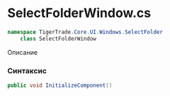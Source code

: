 
# SelectFolderWindow.cs
```csharp
namespace TigerTrade.Core.UI.Windows.SelectFolder  
    class SelectFolderWindow
```

Описание

### Синтаксис
```csharp
public void InitializeComponent()
```


                    
                    